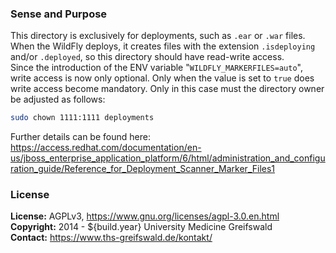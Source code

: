 ### Sense and Purpose ###
This directory is exclusively for deployments, such as `.ear` or `.war` files. When the WildFly deploys, it creates files with the extension `.isdeploying` and/or `.deployed`, so this directory should have read-write access.<br>
Since the introduction of the ENV variable "`WILDFLY_MARKERFILES=auto`", write access is now only optional. Only when the value is set to `true` does write access become mandatory. Only in this case must the directory owner be adjusted as follows:

```bash
sudo chown 1111:1111 deployments
```

Further details can be found here: https://access.redhat.com/documentation/en-us/jboss_enterprise_application_platform/6/html/administration_and_configuration_guide/Reference_for_Deployment_Scanner_Marker_Files1

### License ###
**License:** AGPLv3, https://www.gnu.org/licenses/agpl-3.0.en.html<br>
**Copyright:** 2014 - ${build.year} University Medicine Greifswald<br>
**Contact:** https://www.ths-greifswald.de/kontakt/